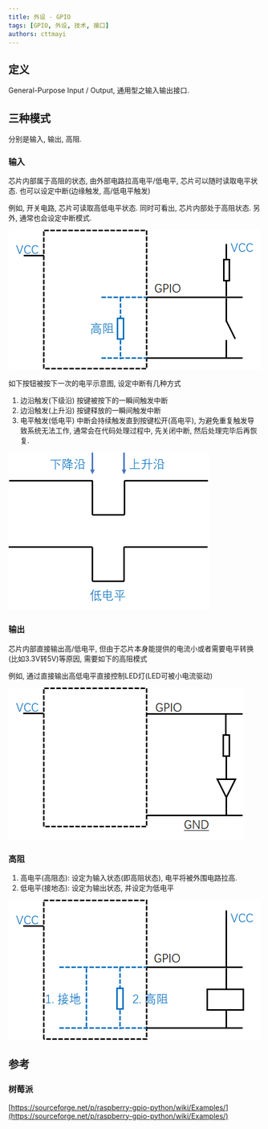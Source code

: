 ```yaml
---
title: 外设 - GPIO
tags: [GPIO, 外设, 技术, 接口]
authors: cttmayi
---
```


## 定义
General-Purpose Input / Output, 通用型之输入输出接口. 

## 三种模式
分别是输入, 输出, 高阻.
### 输入
芯片内部属于高阻的状态, 由外部电路拉高电平/低电平, 芯片可以随时读取电平状态. 
也可以设定中断(边缘触发, 高/低电平触发)

例如, 开关电路, 芯片可读取高低电平状态. 同时可看出, 芯片内部处于高阻状态.
另外, 通常也会设定中断模式.

![image](./image-a589dca7.png)

如下按钮被按下一次的电平示意图, 设定中断有几种方式

1. 边沿触发(下级沿) 
按键被按下的一瞬间触发中断
1. 边沿触发(上升沿)
按键释放的一瞬间触发中断
1. 电平触发(低电平)
中断会持续触发直到按键松开(高电平), 为避免重复触发导致系统无法工作, 通常会在代码处理过程中, 先关闭中断, 然后处理完毕后再恢复.

![image](./image-f440fec9.png)

### 输出
芯片内部直接输出高/低电平, 但由于芯片本身能提供的电流小或者需要电平转换(比如3.3V转5V)等原因, 需要如下的高阻模式

例如, 通过直接输出高低电平直接控制LED灯(LED可被小电流驱动)

![image](./image-392ef985.png)

### 高阻
1. 高电平(高阻态): 设定为输入状态(即高阻状态), 电平将被外围电路拉高.
1. 低电平(接地态): 设定为输出状态, 并设定为低电平

![image](./image-c5746c1c.png)

## 参考
###  树莓派
[https://sourceforge.net/p/raspberry-gpio-python/wiki/Examples/](https://sourceforge.net/p/raspberry-gpio-python/wiki/Examples/)